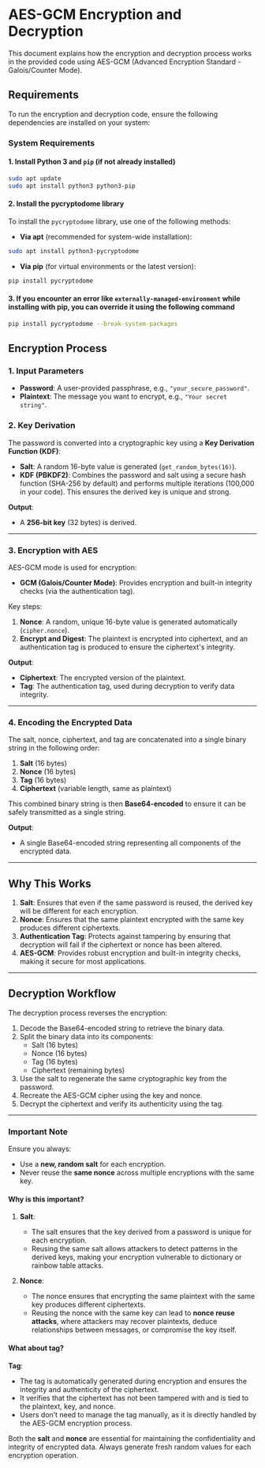 
# AES-GCM Encryption and Decryption

This document explains how the encryption and decryption process works in the provided code using AES-GCM (Advanced Encryption Standard - Galois/Counter Mode).

## Requirements

To run the encryption and decryption code, ensure the following dependencies are installed on your system:

### **System Requirements**
#### **1. Install Python 3 and `pip` (if not already installed)**
   ```bash
   sudo apt update
   sudo apt install python3 python3-pip
   ```
   
#### **2. Install the pycryptodome library**
To install the `pycryptodome` library, use one of the following methods:
- **Via apt** (recommended for system-wide installation):
```bash
sudo apt install python3-pycryptodome
```
- **Via pip** (for virtual environments or the latest version):
```bash
pip install pycryptodome
```

#### **3. If you encounter an error like `externally-managed-environment` while installing with pip, you can override it using the following command**
```bash
pip install pycryptodome --break-system-packages
```
## Encryption Process

### 1. **Input Parameters**
- **Password**: A user-provided passphrase, e.g., `"your_secure_password"`.
- **Plaintext**: The message you want to encrypt, e.g., `"Your secret string"`.

### 2. **Key Derivation**
The password is converted into a cryptographic key using a **Key Derivation Function (KDF)**:
- **Salt**: A random 16-byte value is generated (`get_random_bytes(16)`).
- **KDF (PBKDF2)**: Combines the password and salt using a secure hash function (SHA-256 by default) and performs multiple iterations (100,000 in your code). This ensures the derived key is unique and strong.

**Output**:
- A **256-bit key** (32 bytes) is derived.

---

### 3. **Encryption with AES**
AES-GCM mode is used for encryption:
- **GCM (Galois/Counter Mode)**: Provides encryption and built-in integrity checks (via the authentication tag).

Key steps:
1. **Nonce**: A random, unique 16-byte value is generated automatically (`cipher.nonce`).
2. **Encrypt and Digest**: The plaintext is encrypted into ciphertext, and an authentication tag is produced to ensure the ciphertext's integrity.

**Output**:
- **Ciphertext**: The encrypted version of the plaintext.
- **Tag**: The authentication tag, used during decryption to verify data integrity.

---

### 4. **Encoding the Encrypted Data**
The salt, nonce, ciphertext, and tag are concatenated into a single binary string in the following order:
1. **Salt** (16 bytes)
2. **Nonce** (16 bytes)
3. **Tag** (16 bytes)
4. **Ciphertext** (variable length, same as plaintext)

This combined binary string is then **Base64-encoded** to ensure it can be safely transmitted as a single string.

**Output**:
- A single Base64-encoded string representing all components of the encrypted data.

---

## Why This Works
1. **Salt**: Ensures that even if the same password is reused, the derived key will be different for each encryption.
2. **Nonce**: Ensures that the same plaintext encrypted with the same key produces different ciphertexts.
3. **Authentication Tag**: Protects against tampering by ensuring that decryption will fail if the ciphertext or nonce has been altered.
4. **AES-GCM**: Provides robust encryption and built-in integrity checks, making it secure for most applications.

---

## Decryption Workflow
The decryption process reverses the encryption:
1. Decode the Base64-encoded string to retrieve the binary data.
2. Split the binary data into its components:
   - Salt (16 bytes)
   - Nonce (16 bytes)
   - Tag (16 bytes)
   - Ciphertext (remaining bytes)
3. Use the salt to regenerate the same cryptographic key from the password.
4. Recreate the AES-GCM cipher using the key and nonce.
5. Decrypt the ciphertext and verify its authenticity using the tag.

---

### **Important Note**
Ensure you always:
- Use a **new, random salt** for each encryption.
- Never reuse the **same nonce** across multiple encryptions with the same key.

#### Why is this important?
1. **Salt**:
   - The salt ensures that the key derived from a password is unique for each encryption.
   - Reusing the same salt allows attackers to detect patterns in the derived keys, making your encryption vulnerable to dictionary or rainbow table attacks.

2. **Nonce**:
   - The nonce ensures that encrypting the same plaintext with the same key produces different ciphertexts.
   - Reusing the nonce with the same key can lead to **nonce reuse attacks**, where attackers may recover plaintexts, deduce relationships between messages, or compromise the key itself.

#### What about tag?
**Tag**:
   - The tag is automatically generated during encryption and ensures the integrity and authenticity of the ciphertext.
   - It verifies that the ciphertext has not been tampered with and is tied to the plaintext, key, and nonce.
   - Users don’t need to manage the tag manually, as it is directly handled by the AES-GCM encryption process.


Both the **salt** and **nonce** are essential for maintaining the confidentiality and integrity of encrypted data. Always generate fresh random values for each encryption operation.

